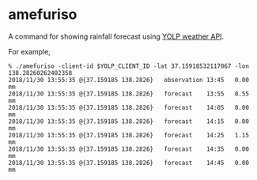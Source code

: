 # amefuriso

A command for showing rainfall forecast using [YOLP weather API](https://developer.yahoo.co.jp/webapi/map/openlocalplatform/v1/weather.html).

For example,

```
% ./amefuriso -client-id $YOLP_CLIENT_ID -lat 37.15918532117067 -lon 138.28260262402358
2018/11/30 13:55:35 @{37.159185 138.2826}	observation	13:45	0.00 mm
2018/11/30 13:55:35 @{37.159185 138.2826}	forecast	13:55	0.55 mm
2018/11/30 13:55:35 @{37.159185 138.2826}	forecast	14:05	0.00 mm
2018/11/30 13:55:35 @{37.159185 138.2826}	forecast	14:15	0.00 mm
2018/11/30 13:55:35 @{37.159185 138.2826}	forecast	14:25	1.15 mm
2018/11/30 13:55:35 @{37.159185 138.2826}	forecast	14:35	0.00 mm
2018/11/30 13:55:35 @{37.159185 138.2826}	forecast	14:45	0.00 mm
```
